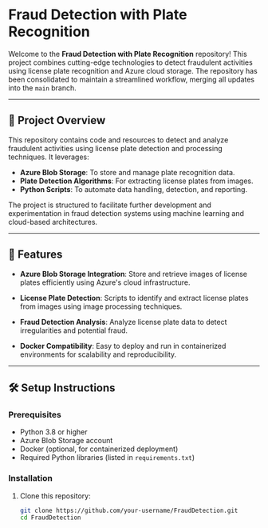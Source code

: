 # Fraud Detection with Plate Recognition

Welcome to the **Fraud Detection with Plate Recognition** repository! This project combines cutting-edge technologies to detect fraudulent activities using license plate recognition and Azure cloud storage. The repository has been consolidated to maintain a streamlined workflow, merging all updates into the `main` branch.

---

## 📖 Project Overview

This repository contains code and resources to detect and analyze fraudulent activities using license plate detection and processing techniques. It leverages:
- **Azure Blob Storage**: To store and manage plate recognition data.
- **Plate Detection Algorithms**: For extracting license plates from images.
- **Python Scripts**: To automate data handling, detection, and reporting.

The project is structured to facilitate further development and experimentation in fraud detection systems using machine learning and cloud-based architectures.

---

## 🚀 Features

- **Azure Blob Storage Integration**:
  Store and retrieve images of license plates efficiently using Azure's cloud infrastructure.

- **License Plate Detection**:
  Scripts to identify and extract license plates from images using image processing techniques.

- **Fraud Detection Analysis**:
  Analyze license plate data to detect irregularities and potential fraud.

- **Docker Compatibility**:
  Easy to deploy and run in containerized environments for scalability and reproducibility.

---

## 🛠️ Setup Instructions

### Prerequisites
- Python 3.8 or higher
- Azure Blob Storage account
- Docker (optional, for containerized deployment)
- Required Python libraries (listed in `requirements.txt`)

### Installation
1. Clone this repository:
   ```bash
   git clone https://github.com/your-username/FraudDetection.git
   cd FraudDetection

